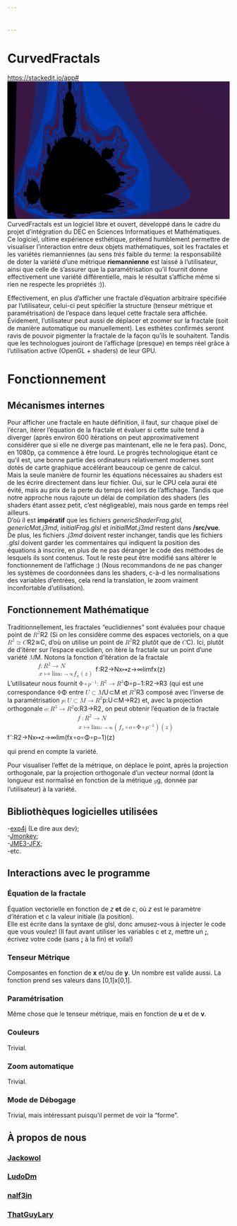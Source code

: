 ```yaml
---


---
```


<h1 id="curvedfractals">CurvedFractals</h1>
<p><a href="https://stackedit.io/app#">https://stackedit.io/app#</a><br>
<img src="https://raw.githubusercontent.com/LudoDm/CurvedFractals/master/res/images/demo.png" alt="enter image description here"><br>
CurvedFractals est un logiciel libre et ouvert, développé dans le cadre du projet d’intégration du DEC en Sciences Informatiques et Mathématiques.<br>
Ce logiciel, ultime expérience esthétique, prétend humblement permettre de visualiser l’interaction entre deux objets mathématiques, soit les fractales et les variétés riemanniennes (au sens <em>très</em> faible du terme: la responsabilité de doter la variété d’une métrique <strong>riemannienne</strong> est laissé à l’utilisateur, ainsi que celle de s’assurer que la paramétrisation qu’il fournit donne effectivement une variété différentielle, mais le résultat s’affiche même si rien ne respecte les propriétés :)).</p>
<p>Effectivement, en plus d’afficher une fractale d’équation arbitraire spécifiée par l’utilisateur, celui-ci peut spécifier la structure (tenseur métrique et paramétrisation) de l’espace dans lequel cette fractale sera affichée. Évidement, l’utilisateur peut aussi de déplacer et zoomer sur la fractale (soit de manière automatique ou manuellement). Les esthètes confirmés seront ravis de pouvoir pigmenter la fractale de la façon qu’ils le souhaitent.  Tandis que les technologues jouiront de l’affichage (presque) en temps réel grâce à l’utilisation active (OpenGL + shaders) de leur GPU.</p>
<h1 id="fonctionnement">Fonctionnement</h1>
<h2 id="mécanismes-internes">Mécanismes internes</h2>
<p>Pour afficher une fractale en haute définition, il faut, sur chaque pixel de l’écran, itérer l’équation de la fractale et évaluer si cette suite tend à diverger (après environ 600 itérations on peut approximativement considérer que si elle ne diverge pas maintenant, elle ne le fera pas). Donc, en 1080p, ça commence à être lourd. Le progrès technologique étant ce qu’il est, une bonne partie des ordinateurs relativement modernes sont dotés de carte graphique accélérant beaucoup ce genre de calcul.<br>
Mais la seule manière de fournir les équations nécessaires au shaders est de les écrire directement dans leur fichier. Oui, sur le CPU cela aurai été évité, mais au prix de la perte du temps réel lors de l’affichage. Tandis que notre approche nous rajoute un délai de compilation des shaders (les shaders étant assez petit, c’est négligeable), mais nous garde en temps réel ailleurs.<br>
D’où il est <strong>impératif</strong> que les fichiers <em>genericShaderFrag.glsl</em>, <em>genericMat.j3md</em>, <em>initialFrag.glsl</em> et <em>initialMat.j3md</em> restent dans <strong>/src/vue</strong>. De plus, les fichiers <em>.j3md</em>  doivent rester inchanger, tandis que les fichiers <em>.glsl</em> doivent garder les commentaires qui indiquent la position des équations à inscrire, en plus de ne pas déranger le code des méthodes de lesquels ils sont contenus. Tout le reste peut être modifié sans altérer le fonctionnement de l’affichage :) (Nous recommandons de ne pas changer les systèmes de coordonnées dans les shaders, c-à-d les normalisations des variables d’entrées, cela rend la translation, le zoom vraiment inconfortable d’utilisation).</p>
<h2 id="fonctionnement-mathématique">Fonctionnement Mathématique</h2>
<p>Traditionnellement, les fractales “euclidiennes” sont évaluées pour chaque point de <span class="katex--inline"><span class="katex"><span class="katex-mathml"><math><semantics><mrow><msup><mi mathvariant="double-struck">R</mi><mn>2</mn></msup></mrow><annotation encoding="application/x-tex">\mathbb{R}^2</annotation></semantics></math></span><span class="katex-html" aria-hidden="true"><span class="strut" style="height: 0.814108em;"></span><span class="strut bottom" style="height: 0.814108em; vertical-align: 0em;"></span><span class="base"><span class="mord"><span class="mord"><span class="mord mathbb">R</span></span><span class="msupsub"><span class="vlist-t"><span class="vlist-r"><span class="vlist" style="height: 0.814108em;"><span class="" style="top: -3.063em; margin-right: 0.05em;"><span class="pstrut" style="height: 2.7em;"></span><span class="sizing reset-size6 size3 mtight"><span class="mord mathrm mtight">2</span></span></span></span></span></span></span></span></span></span></span></span> (Si on les considère comme des espaces vectoriels, on a que <span class="katex--inline"><span class="katex"><span class="katex-mathml"><math><semantics><mrow><msup><mi mathvariant="double-struck">R</mi><mn>2</mn></msup><mo>≅</mo><mrow><mi mathvariant="double-struck">C</mi></mrow></mrow><annotation encoding="application/x-tex">\mathbb{R}^2 \cong \mathbb{C}</annotation></semantics></math></span><span class="katex-html" aria-hidden="true"><span class="strut" style="height: 0.814108em;"></span><span class="strut bottom" style="height: 0.814108em; vertical-align: 0em;"></span><span class="base"><span class="mord"><span class="mord"><span class="mord mathbb">R</span></span><span class="msupsub"><span class="vlist-t"><span class="vlist-r"><span class="vlist" style="height: 0.814108em;"><span class="" style="top: -3.063em; margin-right: 0.05em;"><span class="pstrut" style="height: 2.7em;"></span><span class="sizing reset-size6 size3 mtight"><span class="mord mathrm mtight">2</span></span></span></span></span></span></span></span><span class="mrel">≅</span><span class="mord"><span class="mord mathbb">C</span></span></span></span></span></span>, d’où on utilise un point de <span class="katex--inline"><span class="katex"><span class="katex-mathml"><math><semantics><mrow><msup><mi mathvariant="double-struck">R</mi><mn>2</mn></msup></mrow><annotation encoding="application/x-tex">\mathbb{R}^2</annotation></semantics></math></span><span class="katex-html" aria-hidden="true"><span class="strut" style="height: 0.814108em;"></span><span class="strut bottom" style="height: 0.814108em; vertical-align: 0em;"></span><span class="base"><span class="mord"><span class="mord"><span class="mord mathbb">R</span></span><span class="msupsub"><span class="vlist-t"><span class="vlist-r"><span class="vlist" style="height: 0.814108em;"><span class="" style="top: -3.063em; margin-right: 0.05em;"><span class="pstrut" style="height: 2.7em;"></span><span class="sizing reset-size6 size3 mtight"><span class="mord mathrm mtight">2</span></span></span></span></span></span></span></span></span></span></span></span> plutôt que de <span class="katex--inline"><span class="katex"><span class="katex-mathml"><math><semantics><mrow><mrow><mi mathvariant="double-struck">C</mi></mrow></mrow><annotation encoding="application/x-tex">\mathbb{C}</annotation></semantics></math></span><span class="katex-html" aria-hidden="true"><span class="strut" style="height: 0.68889em;"></span><span class="strut bottom" style="height: 0.68889em; vertical-align: 0em;"></span><span class="base"><span class="mord"><span class="mord mathbb">C</span></span></span></span></span></span>). Ici, plutôt de d’itérer sur l’espace euclidien, on itère la fractale sur un point d’une variété <span class="katex--inline"><span class="katex"><span class="katex-mathml"><math><semantics><mrow><mrow><mi mathvariant="script">M</mi></mrow></mrow><annotation encoding="application/x-tex">\mathcal{M}</annotation></semantics></math></span><span class="katex-html" aria-hidden="true"><span class="strut" style="height: 0.68333em;"></span><span class="strut bottom" style="height: 0.68333em; vertical-align: 0em;"></span><span class="base"><span class="mord"><span class="mord mathcal">M</span></span></span></span></span></span>. Notons la fonction d’itération de la fractale<br>
<span class="katex--display"><span class="katex-display"><span class="katex"><span class="katex-mathml"><math><semantics><mrow><mtable><mtr><mtd><mstyle scriptlevel="0" displaystyle="false"><mrow><mi>f</mi><mo>:</mo><msup><mi mathvariant="double-struck">R</mi><mn>2</mn></msup><mo>→</mo><mrow><mi mathvariant="double-struck">N</mi></mrow></mrow></mstyle></mtd></mtr><mtr><mtd><mstyle scriptlevel="0" displaystyle="false"><mrow><mspace width="0.277778em"></mspace><mspace width="0.277778em"></mspace><mspace width="0.277778em"></mspace><mspace width="0.277778em"></mspace><mspace width="0.277778em"></mspace><mspace width="0.277778em"></mspace><mspace width="0.277778em"></mspace><mspace width="0.277778em"></mspace><mspace width="0.277778em"></mspace><mspace width="0.277778em"></mspace><mspace width="0.277778em"></mspace><mspace width="0.277778em"></mspace><mspace width="0.277778em"></mspace><mspace width="0.277778em"></mspace><mspace width="0.277778em"></mspace><mspace width="0.277778em"></mspace><mspace width="0.277778em"></mspace><mspace width="-0.16667em"></mspace><mi>x</mi><mo>↦</mo><msub><mi>lim</mi><mo>⁡</mo><mrow><mi>z</mi><mo>→</mo><mi mathvariant="normal">∞</mi></mrow></msub><msub><mi>f</mi><mi>x</mi></msub><mo>(</mo><mi>z</mi><mo>)</mo></mrow></mstyle></mtd></mtr></mtable></mrow><annotation encoding="application/x-tex">
\begin{array}{}
          f:\mathbb{R}^2 \to \mathbb{N} \\
	    \;\;\;\;\;\;\;\;\;\;\;\;\;\;\;\;\;\! x \mapsto \lim\limits_{z\to \infty}f_x(z)
          \end{array}
</annotation></semantics></math></span><span class="katex-html" aria-hidden="true"><span class="strut" style="height: 1.62em;"></span><span class="strut bottom" style="height: 2.74em; vertical-align: -1.12em;"></span><span class="base"><span class="mord"><span class="mtable"><span class="arraycolsep" style="width: 0.5em;"></span><span class="col-align-c"><span class="vlist-t vlist-t2"><span class="vlist-r"><span class="vlist" style="height: 1.62em;"><span class="" style="top: -3.78em;"><span class="pstrut" style="height: 3em;"></span><span class="mord"><span class="mord mathit" style="margin-right: 0.10764em;">f</span><span class="mrel">:</span><span class="mord"><span class="mord"><span class="mord mathbb">R</span></span><span class="msupsub"><span class="vlist-t"><span class="vlist-r"><span class="vlist" style="height: 0.814108em;"><span class="" style="top: -3.063em; margin-right: 0.05em;"><span class="pstrut" style="height: 2.7em;"></span><span class="sizing reset-size6 size3 mtight"><span class="mord mathrm mtight">2</span></span></span></span></span></span></span></span><span class="mrel">→</span><span class="mord"><span class="mord mathbb">N</span></span></span></span><span class="" style="top: -2.58em;"><span class="pstrut" style="height: 3em;"></span><span class="mord"><span class="mord mathit"><span class="mspace thickspace"></span><span class="mspace thickspace"></span><span class="mspace thickspace"></span><span class="mspace thickspace"></span><span class="mspace thickspace"></span><span class="mspace thickspace"></span><span class="mspace thickspace"></span><span class="mspace thickspace"></span><span class="mspace thickspace"></span><span class="mspace thickspace"></span><span class="mspace thickspace"></span><span class="mspace thickspace"></span><span class="mspace thickspace"></span><span class="mspace thickspace"></span><span class="mspace thickspace"></span><span class="mspace thickspace"></span><span class="mspace thickspace"></span><span class="mspace negativethinspace"></span><span class="mord mathit">x</span></span><span class="mrel">↦</span><span class="mop op-limits"><span class="vlist-t vlist-t2"><span class="vlist-r"><span class="vlist" style="height: 0.69444em;"><span class="" style="top: -2.1em; margin-left: 0em;"><span class="pstrut" style="height: 2.7em;"></span><span class="sizing reset-size6 size3 mtight"><span class="mord mtight"><span class="mord mathit mtight" style="margin-right: 0.04398em;">z</span><span class="mrel mtight">→</span><span class="mord mathrm mtight">∞</span></span></span></span><span class="" style="top: -2.7em;"><span class="pstrut" style="height: 2.7em;"></span><span class=""><span class="mop">lim</span></span></span></span><span class="vlist-s">​</span></span><span class="vlist-r"><span class="vlist" style="height: 0.7em;"></span></span></span></span><span class="mord"><span class="mord mathit" style="margin-right: 0.10764em;">f</span><span class="msupsub"><span class="vlist-t vlist-t2"><span class="vlist-r"><span class="vlist" style="height: 0.151392em;"><span class="" style="top: -2.55em; margin-left: -0.10764em; margin-right: 0.05em;"><span class="pstrut" style="height: 2.7em;"></span><span class="sizing reset-size6 size3 mtight"><span class="mord mathit mtight">x</span></span></span></span><span class="vlist-s">​</span></span><span class="vlist-r"><span class="vlist" style="height: 0.15em;"></span></span></span></span></span><span class="mopen">(</span><span class="mord mathit" style="margin-right: 0.04398em;">z</span><span class="mclose">)</span></span></span></span><span class="vlist-s">​</span></span><span class="vlist-r"><span class="vlist" style="height: 1.12em;"></span></span></span></span><span class="arraycolsep" style="width: 0.5em;"></span></span></span></span></span></span></span></span><br>
L’utilisateur nous fournit <span class="katex--inline"><span class="katex"><span class="katex-mathml"><math><semantics><mrow><mi mathvariant="normal">Φ</mi><mo>∘</mo><msup><mi>p</mi><mrow><mo>−</mo><mn>1</mn></mrow></msup><mo>:</mo><msup><mi mathvariant="double-struck">R</mi><mn>2</mn></msup><mo>→</mo><msup><mi mathvariant="double-struck">R</mi><mn>3</mn></msup></mrow><annotation encoding="application/x-tex">\Phi \circ p^{-1}: \mathbb{R}^2 \to \mathbb{R}^3</annotation></semantics></math></span><span class="katex-html" aria-hidden="true"><span class="strut" style="height: 0.814108em;"></span><span class="strut bottom" style="height: 1.00855em; vertical-align: -0.19444em;"></span><span class="base"><span class="mord mathrm">Φ</span><span class="mbin">∘</span><span class="mord"><span class="mord mathit">p</span><span class="msupsub"><span class="vlist-t"><span class="vlist-r"><span class="vlist" style="height: 0.814108em;"><span class="" style="top: -3.063em; margin-right: 0.05em;"><span class="pstrut" style="height: 2.7em;"></span><span class="sizing reset-size6 size3 mtight"><span class="mord mtight"><span class="mord mtight">−</span><span class="mord mathrm mtight">1</span></span></span></span></span></span></span></span></span><span class="mrel">:</span><span class="mord"><span class="mord"><span class="mord mathbb">R</span></span><span class="msupsub"><span class="vlist-t"><span class="vlist-r"><span class="vlist" style="height: 0.814108em;"><span class="" style="top: -3.063em; margin-right: 0.05em;"><span class="pstrut" style="height: 2.7em;"></span><span class="sizing reset-size6 size3 mtight"><span class="mord mathrm mtight">2</span></span></span></span></span></span></span></span><span class="mrel">→</span><span class="mord"><span class="mord"><span class="mord mathbb">R</span></span><span class="msupsub"><span class="vlist-t"><span class="vlist-r"><span class="vlist" style="height: 0.814108em;"><span class="" style="top: -3.063em; margin-right: 0.05em;"><span class="pstrut" style="height: 2.7em;"></span><span class="sizing reset-size6 size3 mtight"><span class="mord mathrm mtight">3</span></span></span></span></span></span></span></span></span></span></span></span> (qui est une correspondance <span class="katex--inline"><span class="katex"><span class="katex-mathml"><math><semantics><mrow><mi mathvariant="normal">Φ</mi></mrow><annotation encoding="application/x-tex">\Phi</annotation></semantics></math></span><span class="katex-html" aria-hidden="true"><span class="strut" style="height: 0.68333em;"></span><span class="strut bottom" style="height: 0.68333em; vertical-align: 0em;"></span><span class="base"><span class="mord mathrm">Φ</span></span></span></span></span> entre <span class="katex--inline"><span class="katex"><span class="katex-mathml"><math><semantics><mrow><mrow><mi mathvariant="script">U</mi></mrow><mo>⊂</mo><mrow><mi mathvariant="script">M</mi></mrow></mrow><annotation encoding="application/x-tex">\mathcal{U} \subset \mathcal{M}</annotation></semantics></math></span><span class="katex-html" aria-hidden="true"><span class="strut" style="height: 0.68333em;"></span><span class="strut bottom" style="height: 0.72243em; vertical-align: -0.0391em;"></span><span class="base"><span class="mord"><span class="mord mathcal" style="margin-right: 0.09931em;">U</span></span><span class="mrel">⊂</span><span class="mord"><span class="mord mathcal">M</span></span></span></span></span></span> et <span class="katex--inline"><span class="katex"><span class="katex-mathml"><math><semantics><mrow><msup><mi mathvariant="double-struck">R</mi><mn>3</mn></msup></mrow><annotation encoding="application/x-tex">\mathbb{R}^3</annotation></semantics></math></span><span class="katex-html" aria-hidden="true"><span class="strut" style="height: 0.814108em;"></span><span class="strut bottom" style="height: 0.814108em; vertical-align: 0em;"></span><span class="base"><span class="mord"><span class="mord"><span class="mord mathbb">R</span></span><span class="msupsub"><span class="vlist-t"><span class="vlist-r"><span class="vlist" style="height: 0.814108em;"><span class="" style="top: -3.063em; margin-right: 0.05em;"><span class="pstrut" style="height: 2.7em;"></span><span class="sizing reset-size6 size3 mtight"><span class="mord mathrm mtight">3</span></span></span></span></span></span></span></span></span></span></span></span> composé avec l’inverse de la  paramétrisation <span class="katex--inline"><span class="katex"><span class="katex-mathml"><math><semantics><mrow><mi>p</mi><mo>:</mo><mrow><mi mathvariant="script">U</mi></mrow><mo>⊂</mo><mrow><mi mathvariant="script">M</mi></mrow><mo>→</mo><msup><mi mathvariant="double-struck">R</mi><mn>2</mn></msup></mrow><annotation encoding="application/x-tex">p : \mathcal{U} \subset \mathcal{M} \to \mathbb{R}^2</annotation></semantics></math></span><span class="katex-html" aria-hidden="true"><span class="strut" style="height: 0.814108em;"></span><span class="strut bottom" style="height: 1.00855em; vertical-align: -0.19444em;"></span><span class="base"><span class="mord mathit">p</span><span class="mrel">:</span><span class="mord"><span class="mord mathcal" style="margin-right: 0.09931em;">U</span></span><span class="mrel">⊂</span><span class="mord"><span class="mord mathcal">M</span></span><span class="mrel">→</span><span class="mord"><span class="mord"><span class="mord mathbb">R</span></span><span class="msupsub"><span class="vlist-t"><span class="vlist-r"><span class="vlist" style="height: 0.814108em;"><span class="" style="top: -3.063em; margin-right: 0.05em;"><span class="pstrut" style="height: 2.7em;"></span><span class="sizing reset-size6 size3 mtight"><span class="mord mathrm mtight">2</span></span></span></span></span></span></span></span></span></span></span></span>) et, avec la projection orthogonale <span class="katex--inline"><span class="katex"><span class="katex-mathml"><math><semantics><mrow><mrow><mi>o</mi></mrow><mo>:</mo><msup><mi mathvariant="double-struck">R</mi><mn>3</mn></msup><mo>→</mo><msup><mi mathvariant="double-struck">R</mi><mn>2</mn></msup></mrow><annotation encoding="application/x-tex">\mathcal{o} :\mathbb{R}^3 \to \mathbb{R}^2</annotation></semantics></math></span><span class="katex-html" aria-hidden="true"><span class="strut" style="height: 0.814108em;"></span><span class="strut bottom" style="height: 0.814108em; vertical-align: 0em;"></span><span class="base"><span class="mord"><span class="mord mathit">o</span></span><span class="mrel">:</span><span class="mord"><span class="mord"><span class="mord mathbb">R</span></span><span class="msupsub"><span class="vlist-t"><span class="vlist-r"><span class="vlist" style="height: 0.814108em;"><span class="" style="top: -3.063em; margin-right: 0.05em;"><span class="pstrut" style="height: 2.7em;"></span><span class="sizing reset-size6 size3 mtight"><span class="mord mathrm mtight">3</span></span></span></span></span></span></span></span><span class="mrel">→</span><span class="mord"><span class="mord"><span class="mord mathbb">R</span></span><span class="msupsub"><span class="vlist-t"><span class="vlist-r"><span class="vlist" style="height: 0.814108em;"><span class="" style="top: -3.063em; margin-right: 0.05em;"><span class="pstrut" style="height: 2.7em;"></span><span class="sizing reset-size6 size3 mtight"><span class="mord mathrm mtight">2</span></span></span></span></span></span></span></span></span></span></span></span>, on peut obtenir l’équation de la fractale<br>
<span class="katex--display"><span class="katex-display"><span class="katex"><span class="katex-mathml"><math><semantics><mrow><mtable><mtr><mtd><mstyle scriptlevel="0" displaystyle="false"><mrow><msup><mi>f</mi><mo mathvariant="normal">′</mo></msup><mo>:</mo><msup><mi mathvariant="double-struck">R</mi><mn>2</mn></msup><mo>→</mo><mrow><mi mathvariant="double-struck">N</mi></mrow></mrow></mstyle></mtd></mtr><mtr><mtd><mstyle scriptlevel="0" displaystyle="false"><mrow><mspace width="2em"></mspace><mspace width="2em"></mspace><mspace width="2em"></mspace><mspace width="2em"></mspace><mspace width="2em"></mspace><mspace width="0.277778em"></mspace><mspace width="0.277778em"></mspace><mspace width="0.277778em"></mspace><mspace width="0.277778em"></mspace><mi>x</mi><mo>↦</mo><msub><mi>lim</mi><mo>⁡</mo><mrow><mi>z</mi><mo>→</mo><mi mathvariant="normal">∞</mi></mrow></msub><mo>(</mo><msub><mi>f</mi><mi>x</mi></msub><mo>∘</mo><mrow><mi>o</mi></mrow><mo>∘</mo><mi mathvariant="normal">Φ</mi><mo>∘</mo><msup><mi>p</mi><mrow><mo>−</mo><mn>1</mn></mrow></msup><mo>)</mo><mo>(</mo><mi>z</mi><mo>)</mo></mrow></mstyle></mtd></mtr></mtable></mrow><annotation encoding="application/x-tex">
\begin{array}{}
          f':\mathbb{R}^2 \to \mathbb{N} \\
	    \qquad\qquad\qquad \qquad \qquad \; \; \; \; x \mapsto \lim\limits_{z\to \infty}(f_x\circ \mathcal{o} \circ \Phi \circ p^{-1})(z)
          \end{array}
</annotation></semantics></math></span><span class="katex-html" aria-hidden="true"><span class="strut" style="height: 1.62em;"></span><span class="strut bottom" style="height: 2.74em; vertical-align: -1.12em;"></span><span class="base"><span class="mord"><span class="mtable"><span class="arraycolsep" style="width: 0.5em;"></span><span class="col-align-c"><span class="vlist-t vlist-t2"><span class="vlist-r"><span class="vlist" style="height: 1.62em;"><span class="" style="top: -3.78em;"><span class="pstrut" style="height: 3em;"></span><span class="mord"><span class="mord"><span class="mord mathit" style="margin-right: 0.10764em;">f</span><span class="msupsub"><span class="vlist-t"><span class="vlist-r"><span class="vlist" style="height: 0.751892em;"><span class="" style="top: -3.063em; margin-right: 0.05em;"><span class="pstrut" style="height: 2.7em;"></span><span class="sizing reset-size6 size3 mtight"><span class="mord mtight"><span class="mord mathrm mtight">′</span></span></span></span></span></span></span></span></span><span class="mrel">:</span><span class="mord"><span class="mord"><span class="mord mathbb">R</span></span><span class="msupsub"><span class="vlist-t"><span class="vlist-r"><span class="vlist" style="height: 0.814108em;"><span class="" style="top: -3.063em; margin-right: 0.05em;"><span class="pstrut" style="height: 2.7em;"></span><span class="sizing reset-size6 size3 mtight"><span class="mord mathrm mtight">2</span></span></span></span></span></span></span></span><span class="mrel">→</span><span class="mord"><span class="mord mathbb">N</span></span></span></span><span class="" style="top: -2.58em;"><span class="pstrut" style="height: 3em;"></span><span class="mord"><span class="mord mathit"><span class="mspace qquad"></span><span class="mspace qquad"></span><span class="mspace qquad"></span><span class="mspace qquad"></span><span class="mspace qquad"></span><span class="mspace thickspace"></span><span class="mspace thickspace"></span><span class="mspace thickspace"></span><span class="mspace thickspace"></span><span class="mord mathit">x</span></span><span class="mrel">↦</span><span class="mop op-limits"><span class="vlist-t vlist-t2"><span class="vlist-r"><span class="vlist" style="height: 0.69444em;"><span class="" style="top: -2.1em; margin-left: 0em;"><span class="pstrut" style="height: 2.7em;"></span><span class="sizing reset-size6 size3 mtight"><span class="mord mtight"><span class="mord mathit mtight" style="margin-right: 0.04398em;">z</span><span class="mrel mtight">→</span><span class="mord mathrm mtight">∞</span></span></span></span><span class="" style="top: -2.7em;"><span class="pstrut" style="height: 2.7em;"></span><span class=""><span class="mop">lim</span></span></span></span><span class="vlist-s">​</span></span><span class="vlist-r"><span class="vlist" style="height: 0.7em;"></span></span></span></span><span class="mopen">(</span><span class="mord"><span class="mord mathit" style="margin-right: 0.10764em;">f</span><span class="msupsub"><span class="vlist-t vlist-t2"><span class="vlist-r"><span class="vlist" style="height: 0.151392em;"><span class="" style="top: -2.55em; margin-left: -0.10764em; margin-right: 0.05em;"><span class="pstrut" style="height: 2.7em;"></span><span class="sizing reset-size6 size3 mtight"><span class="mord mathit mtight">x</span></span></span></span><span class="vlist-s">​</span></span><span class="vlist-r"><span class="vlist" style="height: 0.15em;"></span></span></span></span></span><span class="mbin">∘</span><span class="mord"><span class="mord mathit">o</span></span><span class="mbin">∘</span><span class="mord mathrm">Φ</span><span class="mbin">∘</span><span class="mord"><span class="mord mathit">p</span><span class="msupsub"><span class="vlist-t"><span class="vlist-r"><span class="vlist" style="height: 0.814108em;"><span class="" style="top: -3.063em; margin-right: 0.05em;"><span class="pstrut" style="height: 2.7em;"></span><span class="sizing reset-size6 size3 mtight"><span class="mord mtight"><span class="mord mtight">−</span><span class="mord mathrm mtight">1</span></span></span></span></span></span></span></span></span><span class="mclose">)</span><span class="mopen">(</span><span class="mord mathit" style="margin-right: 0.04398em;">z</span><span class="mclose">)</span></span></span></span><span class="vlist-s">​</span></span><span class="vlist-r"><span class="vlist" style="height: 1.12em;"></span></span></span></span><span class="arraycolsep" style="width: 0.5em;"></span></span></span></span></span></span></span></span><br>
qui prend en compte la variété.</p>
<p>Pour visualiser l’effet de la métrique, on déplace le point, après la projection orthogonale, par la projection orthogonale d’un vecteur normal (dont la longueur est normalisé en fonction de la métrique <span class="katex--inline"><span class="katex"><span class="katex-mathml"><math><semantics><mrow><mrow><mi>g</mi></mrow></mrow><annotation encoding="application/x-tex">\mathcal{g}</annotation></semantics></math></span><span class="katex-html" aria-hidden="true"><span class="strut" style="height: 0.43056em;"></span><span class="strut bottom" style="height: 0.625em; vertical-align: -0.19444em;"></span><span class="base"><span class="mord"><span class="mord mathit" style="margin-right: 0.03588em;">g</span></span></span></span></span></span>, donnée par l’utilisateur) à la variété.</p>
<h2 id="bibliothèques-logicielles-utilisées">Bibliothèques logicielles utilisées</h2>
<p>-<a href="https://github.com/fasseg/exp4j">exp4j</a>  (Le dire aux dev);<br>
-<a href="https://github.com/jMonkeyEngine/jmonkeyengine">Jmonkey</a>;<br>
-<a href="https://github.com/empirephoenix/JME3-JFX">JME3-JFX</a>;<br>
-etc.</p>
<h2 id="interactions-avec-le-programme">Interactions avec le programme</h2>
<h3 id="équation-de-la-fractale">Équation de la fractale</h3>
<p>Équation vectorielle en fonction de <em>z</em> <strong>et</strong> de <em>c</em>, où <em>z</em> est le paramètre d’itération et <em>c</em> la valeur initiale (la position).<br>
Elle est écrite dans la syntaxe de glsl, donc amusez-vous à injecter le code que vous voulez! (Il faut avant utiliser les variables c et z, mettre un <strong>;</strong>, écrivez votre code (sans <strong>;</strong> à la fin) et voila!)</p>
<h3 id="tenseur-métrique">Tenseur Métrique</h3>
<p>Composantes en fonction de <strong>x</strong> et/ou de <strong>y</strong>. Un nombre est valide aussi. La fonction prend ses valeurs dans [0,1]x[0,1].</p>
<h3 id="paramétrisation">Paramétrisation</h3>
<p>Même chose que le tenseur métrique, mais en fonction de <strong>u</strong> et de <strong>v</strong>.</p>
<h3 id="couleurs">Couleurs</h3>
<p>Trivial.</p>
<h3 id="zoom-automatique">Zoom automatique</h3>
<p>Trivial.</p>
<h3 id="mode-de-débogage">Mode de Débogage</h3>
<p>Trivial, mais intéressant puisqu’il permet de voir la “forme”.</p>
<h2 id="à-propos-de-nous">À propos de nous</h2>
<h3 id="jackowol"><a href="https://github.com/Jackowol">Jackowol</a></h3>
<h3 id="ludodm"><a href="https://github.com/LudoDm">LudoDm</a></h3>
<h3 id="nalf3in"><a href="https://github.com/nalf3in">nalf3in</a></h3>
<h3 id="thatguylary"><a href="https://github.com/ThatGuyLary">ThatGuyLary</a></h3>

